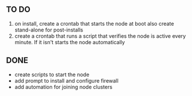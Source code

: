 ## TO DO
1. on  install, create a crontab that starts the node at boot also create stand-alone for post-installs
2. create a crontab that runs a script that verifies the node is active every minute. If it isn't starts the node automatically


## DONE
- create scripts to start the node
- add prompt to install and configure firewall
- add automation for joining node clusters

